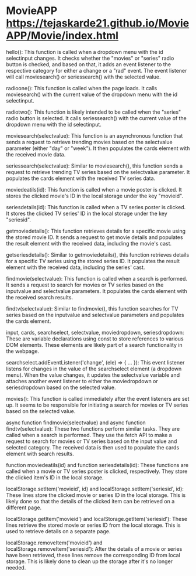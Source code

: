 # MovieAPP  https://tejaskarde21.github.io/MovieAPP/Movie/index.html

hello(): This function is called when a dropdown menu with the id selectinput changes. It checks whether the "movies" or "series" radio button is checked, and based on that, it adds an event listener to the respective category for either a change or a "rad" event. The event listener will call moviesearch() or seriessearch() with the selected value.

radioone(): This function is called when the page loads. It calls moviesearch() with the current value of the dropdown menu with the id selectinput.

radiotwo(): This function is likely intended to be called when the "series" radio button is selected. It calls seriessearch() with the current value of the dropdown menu with the id selectinput.

moviesearch(selectvalue): This function is an asynchronous function that sends a request to retrieve trending movies based on the selectvalue parameter (either "day" or "week"). It then populates the cards element with the received movie data.

seriessearch(selectvalue): Similar to moviesearch(), this function sends a request to retrieve trending TV series based on the selectvalue parameter. It populates the cards element with the received TV series data.

moviedeatils(id): This function is called when a movie poster is clicked. It stores the clicked movie's ID in the local storage under the key "movieid".

seriesdetails(id): This function is called when a TV series poster is clicked. It stores the clicked TV series' ID in the local storage under the key "seriesid".

getmoviedetails(): This function retrieves details for a specific movie using the stored movie ID. It sends a request to get movie details and populates the result element with the received data, including the movie's cast.

getseriesdetails(): Similar to getmoviedetails(), this function retrieves details for a specific TV series using the stored series ID. It populates the result element with the received data, including the series' cast.

findmovie(selectvalue): This function is called when a search is performed. It sends a request to search for movies or TV series based on the inputvalue and selectvalue parameters. It populates the cards element with the received search results.

findtv(selectvalue): Similar to findmovie(), this function searches for TV series based on the inputvalue and selectvalue parameters and populates the cards element.

input, cards, searchselect, selectvalue, moviedropdown, seriesdropdown: These are variable declarations using const to store references to various DOM elements. These elements are likely part of a search functionality in the webpage.

searchselect.addEventListener('change', (ele) => { ... }): This event listener listens for changes in the value of the searchselect element (a dropdown menu). When the value changes, it updates the selectvalue variable and attaches another event listener to either the moviedropdown or seriesdropdown based on the selected value.

movies(): This function is called immediately after the event listeners are set up. It seems to be responsible for initiating a search for movies or TV series based on the selected value.

async function findmovie(selectvalue) and async function findtv(selectvalue): These two functions perform similar tasks. They are called when a search is performed. They use the fetch API to make a request to search for movies or TV series based on the input value and selected category. The received data is then used to populate the cards element with search results.

function moviedeatils(id) and function seriesdetails(id): These functions are called when a movie or TV series poster is clicked, respectively. They store the clicked item's ID in the local storage.

localStorage.setItem('movieid', id) and localStorage.setItem('seriesid', id): These lines store the clicked movie or series ID in the local storage. This is likely done so that the details of the clicked item can be retrieved on a different page.

localStorage.getItem('movieid') and localStorage.getItem('seriesid'): These lines retrieve the stored movie or series ID from the local storage. This is used to retrieve details on a separate page.

localStorage.removeItem('movieid') and localStorage.removeItem('seriesid'): After the details of a movie or series have been retrieved, these lines remove the corresponding ID from local storage. This is likely done to clean up the storage after it's no longer needed.
